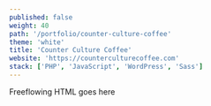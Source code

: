 ```yaml
---
published: false
weight: 40
path: '/portfolio/counter-culture-coffee'
theme: 'white'
title: 'Counter Culture Coffee'
website: 'https://counterculturecoffee.com'
stack: ['PHP', 'JavaScript', 'WordPress', 'Sass']
---
```


Freeflowing HTML goes here
